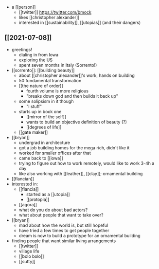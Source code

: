 - a [[person]]
	- [[twitter]] https://twitter.com/bmock
	- likes [[christopher alexander]]
	- interested in [[sustainability]], [[utopias]] (and their dangers)
	
	
## [[2021-07-08]]
- greetings!
	- dialing in from Iowa
	- exploring the US
	- spent seven months in Italy (Sorrento!)
- [[sorrento]]: [[building beauty]]
	- about [[christopher alexander]]'s work, hands on building
	- 50 fundamental transformation
	- [[the nature of order]]
		- fourth volume is more religious
		- "breaks down god and then builds it back up"
	- some solipsism in it though
		- "I stuff"
	- starts up in book one
		- [[mirror of the self]]
		- wants to build an objective definition of beauty (?)
		- [[degrees of life]]
	- [[gate maker]]
- [[bryan]]
	- undergrad in architecture
	- got a job building homes for the mega rich, didn't like it
	- worked for smaller offices after that
	- came back to [[iowa]]
	- trying to figure out how to work remotely, would like to work 3-4h a day
	- like also working with [[leather]], [[clay]]; ornamental building
- [[flancian]]
- interested in:
	- [[flancia]]
		- started as a [[utopia]]
		- [[protopia]]
	- [[agora]]
	- what do you do about bad actors?
	- what about people that want to take over?
- [[bryan]]
	- mad about how the world is, but still hopeful
	- have tried a few times to get people together
	- dream is now to build a prototype for an ornamental building
- finding people that want similar living arrangements
	- [[twitter]]
	- village life
	- [[bolo bolo]]
	- [[sutty]]